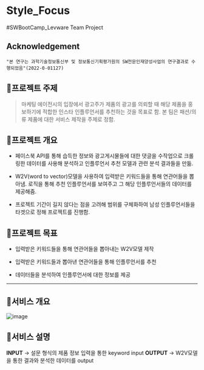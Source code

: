 # Style_Focus
#SWBootCamp_Levware Team Project

## Acknowledgement

```
"본 연구는 과학기술정보통신부 및 정보통신기획평가원의 SW전문인재양성사업의 연구결과로 수행되었음"(2022-0-01127)
```

## 📍프로젝트 주제

> 마케팅 에이전시의 입장에서 광고주가 제품의 광고를 의뢰할 때 해당 제품을 홍보하기에 적합한 인스타 인플루언서를 추천하는 것을 목표로 함. 본 팀은 패션/의류 제품에 대한 서비스 제작을 주제로 정함.

## 📍프로젝트 개요

- 페이스북 API를 통해 습득한 정보와 광고게시물들에 대한 댓글을 수작업으로 크롤링한 데이터를 사용해 분석하고 인플루언서 추천 모델과 관련 분석 결과들을 만듦.

- W2V(word to vector)모델을 사용하여 입력받은 키워드들을 통해 연관어들을 뽑아냄. 로직을 통해 추천 인플루언서를 보여주고 그 해당 인플루언서들의 데이터를 제공해줌.

- 프로젝트 기간이 길지 않다는 점을 고려해 범위를 구체화하여 남성 인플루언서들을 타겟으로 정해 프로젝트를 진행함.

## 📍프로젝트 목표

- 입력받은 키워드들을 통해 연관어들을 뽑아내는 W2V모델 제작
  
- 입력받은 키워드들과 뽑아낸 연관어들을 통해 인플루언서를 추천
  
- 데이터들을 분석하여 인플루언서에 대한 정보를 제공

------------

## 🌟서비스 개요
![image](https://github.com/K-Software-BootCamp/2023KEB_style_focus/assets/105184159/7fd0179c-1ffc-4e53-84fe-d8cf350e97ec)

## 🌟서비스 설명
**INPUT** &rarr; 설문 형식의 제품 정보 입력을 통한 keyword input
**OUTPUT** &rarr; W2V모델을 통한 결과와 분석한 데이터를 output

